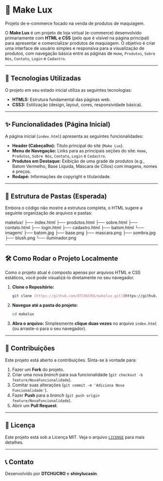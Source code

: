 # 💄 Make Lux

Projeto de e-commerce focado na venda de produtos de maquiagem.

O **Make Lux** é um projeto de loja virtual (e-commerce) desenvolvido primariamente com **HTML e CSS** (pelo que é visível na página principal) para apresentar e comercializar produtos de maquiagem. O objetivo é criar uma interface de usuário simples e responsiva para a visualização de produtos, com navegação básica entre as páginas de `Home`, `Produtos`, `Sobre Nós`, `Contato`, `Login` e `Cadastro`.

---

## 🚀 Tecnologias Utilizadas

O projeto em seu estado inicial utiliza as seguintes tecnologias:

* **HTML5:** Estrutura fundamental das páginas web.
* **CSS3:** Estilização (design, layout, cores, responsividade básica).

---

## ✨ Funcionalidades (Página Inicial)

A página inicial (`index.html`) apresenta as seguintes funcionalidades:

* **Header (Cabeçalho):** Título principal do site (`Make Lux`).
* **Menu de Navegação:** Links para as principais seções do site: `Home`, `Produtos`, `Sobre Nós`, `Contato`, `Login` e `Cadastro`.
* **Produtos em Destaque:** Exibição de uma grade de produtos (e.g., Batom Vermelho, Base Líquida, Máscara de Cílios) com imagens, nomes e preços.
* **Rodapé:** Informações de copyright e titularidade.

---

## 📂 Estrutura de Pastas (Esperada)

Embora o código não mostre a estrutura completa, o HTML sugere a seguinte organização de arquivos e pastas:

makelux/
├── index.html
├── produtos.html
├── sobre.html
├── contato.html
├── login.html
├── cadastro.html
├── batom.html
└── imagem/
    ├── batom.jpg
    ├── base.png
    ├── mascara.png
    ├── sombra.jpg
    ├── blush.png
    └── iluminador.png
    
---

## 🛠 Como Rodar o Projeto Localmente

Como o projeto atual é composto apenas por arquivos HTML e CSS estáticos, você pode visualizá-lo diretamente no seu navegador.

1.  **Clone o Repositório:**
    ```bash
    git clone [https://github.com/DTCHUCRO/makelux.git](https://github.com/DTCHUCRO/makelux.git)
    ```
2.  **Navegue até a pasta do projeto:**
    ```bash
    cd makelux
    ```
3.  **Abra o arquivo:**
    Simplesmente **clique duas vezes** no arquivo `index.html` (ou arraste-o para o seu navegador).

---

## 🤝 Contribuições

Este projeto está aberto a contribuições. Sinta-se à vontade para:

1.  Fazer um **Fork** do projeto.
2.  Criar uma nova *branch* para sua funcionalidade (`git checkout -b feature/NovaFuncionalidade`).
3.  Comitar suas alterações (`git commit -m 'Adiciona Nova Funcionalidade'`).
4.  Fazer **Push** para a *branch* (`git push origin feature/NovaFuncionalidade`).
5.  Abrir um **Pull Request**.

---

## 📝 Licença

Este projeto está sob a Licença MIT. Veja o arquivo [`LICENSE`](LICENSE) para mais detalhes.

---

## 📞 Contato

Desenvolvido por **DTCHUCRO** e **shinylucasin**.
